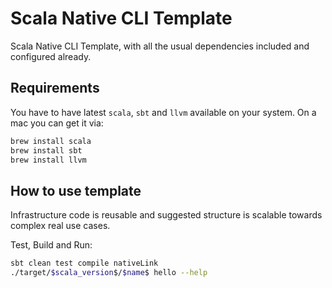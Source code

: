 # Scala Native CLI Template

Scala Native CLI Template, with all the usual dependencies included and configured already.

## Requirements

You have to have latest `scala`, `sbt` and `llvm` available on your system.
On a mac you can get it via:
```bash
brew install scala
brew install sbt
brew install llvm
```

## How to use template

Infrastructure code is reusable and suggested structure is scalable towards complex real use cases.

Test, Build and Run:
```bash
sbt clean test compile nativeLink
./target/$scala_version$/$name$ hello --help
```
